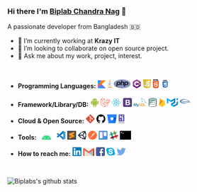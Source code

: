 ### Hi there I'm [Biplab Chandra Nag](https://biplab-nag.github.io/) 👋
A passionate developer from Bangladesh 🇧🇩
- 💼 I’m currently working at **Krazy IT**
- 👯 I’m looking to collaborate on open source project.
- 💬 Ask me about my work, project, interest.

<code><br></code>

- **Programming Languages:** <code><a href=""><img height="18" style="max-width:100%;" src="https://github.com/biplab-nag/biplab-nag/blob/master/assets/kotlin.svg" alt="Kotlin"></a></code>
 <code><a href=""><img height="20" style="max-width:100%;" src="https://github.com/biplab-nag/biplab-nag/blob/master/assets/java.svg" alt="Java"></a></code>
 <code><a href=""><img height="20" style="max-width:100%;" src="https://github.com/biplab-nag/biplab-nag/blob/master/assets/php.svg" alt="PHP"></a></code>
 <code><a href=""><img height="20" style="max-width:100%;" src="https://github.com/biplab-nag/biplab-nag/blob/master/assets/c%23.svg" alt="C#"></a></code>
 <code><a href=""><img height="20" style="max-width:100%;" src="https://github.com/biplab-nag/biplab-nag/blob/master/assets/javascript.svg" alt="JavaScript"></a></code>
 <code><a href=""><img height="20" style="max-width:100%;" src="https://github.com/biplab-nag/biplab-nag/blob/master/assets/html5.svg" alt="HTML"></a></code>
 <code><a href=""><img height="20" style="max-width:100%;" src="https://github.com/biplab-nag/biplab-nag/blob/master/assets/css3.svg" alt="CSS"></a></code>

- **Framework/Library/DB:** <code><a href=""><img height="20" style="max-width:100%;" src="https://github.com/biplab-nag/biplab-nag/blob/master/assets/android.svg" alt="Android"></a></code>
<code><a href=""><img height="20" style="max-width:100%;" src="https://github.com/biplab-nag/biplab-nag/blob/master/assets/laravel.svg" alt="Laravel"></a></code>
<code><a href=""><img height="20" style="max-width:100%;" src="https://github.com/biplab-nag/biplab-nag/blob/master/assets/react.svg" alt="React"></a></code>
<code><a href=""><img height="20" style="max-width:100%;" src="https://github.com/biplab-nag/biplab-nag/blob/master/assets/bootstrap.svg" alt="Bootstrap"></a></code>
<code><a href=""><img height="20" style="max-width:100%;" src="https://github.com/biplab-nag/biplab-nag/blob/master/assets/mysql.svg" alt="MySql"></a></code>
<code><a href=""><img height="20" style="max-width:100%;" src="https://github.com/biplab-nag/biplab-nag/blob/master/assets/database.svg" alt="Database"></a></code>
<code><a href=""><img height="20" style="max-width:100%;" src="https://github.com/biplab-nag/biplab-nag/blob/master/assets/firebase.svg" alt="Firebase"></a></code>
<code><a href=""><img height="20" style="max-width:100%;" src="https://github.com/biplab-nag/biplab-nag/blob/master/assets/material-ui.svg" alt="Material UI"></a></code>
<code><a href=""><img height="25" style="max-width:100%;" src="https://github.com/biplab-nag/biplab-nag/blob/master/assets/opengl.svg" alt="OpenGL"></a></code>

- **Cloud & Open Source:**  <code><a href=""><img height="20" style="max-width:100%;" src="https://github.com/biplab-nag/biplab-nag/blob/master/assets/git.svg" alt="GitHub"></a></code>
  <code><a href=""><img height="20" style="max-width:100%;" src="https://github.com/biplab-nag/biplab-nag/blob/master/assets/github.svg" alt="GitHub"></a></code>
  <code><a href=""><img height="20" style="max-width:100%;" src="https://github.com/biplab-nag/biplab-nag/blob/master/assets/bitbucket.svg" alt="Bitbucket"></a></code>
<code><a href=""><img height="20" style="max-width:100%;" src="https://github.com/biplab-nag/biplab-nag/blob/master/assets/heroku.svg" alt="Heroku"></a></code>

- **Tools:**  <code><a href=""><img height="20" style="max-width:100%;" src="https://github.com/biplab-nag/biplab-nag/blob/master/assets/android-studio.svg" alt="Android Studio"></a></code>
 <code><a href=""><img height="20" style="max-width:100%;" src="https://github.com/biplab-nag/biplab-nag/blob/master/assets/vscode.svg" alt="Visual Studio Code
"></a></code>
 <code><a href=""><img height="20" style="max-width:100%;" src="https://github.com/biplab-nag/biplab-nag/blob/master/assets/sublime-text.svg" alt="Sublime Text
"></a></code>
  <code><a href=""><img height="20" style="max-width:100%;" src="https://github.com/biplab-nag/biplab-nag/blob/master/assets/unity.svg" alt="Unity"></a></code>
 <code><a href=""><img height="20" style="max-width:100%;" src="https://github.com/biplab-nag/biplab-nag/blob/master/assets/postman.svg" alt="Postman
"></a></code>
 <code><a href=""><img height="20" style="max-width:100%;" src="https://github.com/biplab-nag/biplab-nag/blob/master/assets/trello.svg" alt="Trello
"></a></code>
   <code><a href=""><img height="20" style="max-width:100%;" src="https://github.com/biplab-nag/biplab-nag/blob/master/assets/slack.svg" alt="Slack"></a></code>
   <code><a href=""><img height="20" style="max-width:100%;" src="https://github.com/biplab-nag/biplab-nag/blob/master/assets/terminal.svg" alt="Terminal"></a></code>

- **How to reach me:**  <code><a href="https://www.linkedin.com/in/biplab-chandra-nag"><img height="20" style="max-width:100%;" src="https://github.com/biplab-nag/biplab-nag/blob/master/assets/linkedin.svg" alt="Linkedin"></a></code>
    <code><a href="mailto:biplab.diu@gmail.com"><img height="18" style="max-width:100%;" src="https://github.com/biplab-nag/biplab-nag/blob/master/assets/gmail.svg" alt="Gmail"></a></code>
    <code><a href="https://www.facebook.com/biplabchandra.nag"><img height="20" style="max-width:100%;" src="https://github.com/biplab-nag/biplab-nag/blob/master/assets/facebook.svg" alt="Facebook"></a></code>
    <code><a href="https://join.skype.com/invite/rAQwT4L4iLoE"><img height="20" style="max-width:100%;" src="https://github.com/biplab-nag/biplab-nag/blob/master/assets/skype.svg" alt="Skype"></a></code>
    <code><a href="https://twitter.com/biplab_nag_"><img height="20" style="max-width:100%;" src="https://github.com/biplab-nag/biplab-nag/blob/master/assets/twitter.svg" alt="Twitter"></a></code>
    
<code><br></code>

![Biplabs's github stats](https://github-readme-stats.vercel.app/api?username=biplab-nag&show_icons=true)
